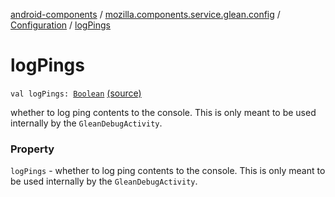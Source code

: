 [android-components](../../index.md) / [mozilla.components.service.glean.config](../index.md) / [Configuration](index.md) / [logPings](./log-pings.md)

# logPings

`val logPings: `[`Boolean`](https://kotlinlang.org/api/latest/jvm/stdlib/kotlin/-boolean/index.html) [(source)](https://github.com/mozilla-mobile/android-components/blob/master/components/service/glean/src/main/java/mozilla/components/service/glean/config/Configuration.kt#L35)

whether to log ping contents to the console. This is only meant to be used
    internally by the `GleanDebugActivity`.

### Property

`logPings` - whether to log ping contents to the console. This is only meant to be used
    internally by the `GleanDebugActivity`.